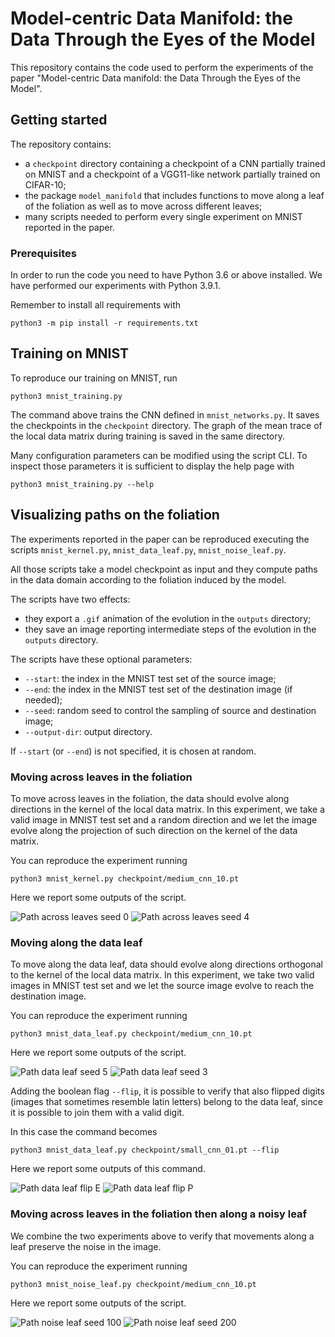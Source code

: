 # Model-centric Data Manifold: the Data Through the Eyes of the Model

This repository contains the code used to perform the experiments of the paper 
"Model-centric Data manifold: the Data Through the Eyes of the Model".

## Getting started

The repository contains:
- a `checkpoint` directory containing a checkpoint of a CNN partially trained
on MNIST and a checkpoint of a VGG11-like network partially trained on CIFAR-10;
- the package `model_manifold` that includes functions to move along a leaf
of the foliation as well as to move across different leaves;
- many scripts needed to perform every single experiment on MNIST reported in the paper.

### Prerequisites

In order to run the code you need to have Python 3.6 or above installed.
We have performed our experiments with Python 3.9.1.

Remember to install all requirements with
```
python3 -m pip install -r requirements.txt
```

## Training on MNIST

To reproduce our training on MNIST, run
```
python3 mnist_training.py
```

The command above trains the CNN defined in `mnist_networks.py`.
It saves the checkpoints in the `checkpoint` directory.
The graph of the mean trace of the local data matrix during training
is saved in the same directory.

Many configuration parameters can be modified using the script CLI.
To inspect those parameters it is sufficient to display the help page with  
```
python3 mnist_training.py --help
```

## Visualizing paths on the foliation

The experiments reported in the paper can be reproduced executing the scripts
`mnist_kernel.py`, `mnist_data_leaf.py`, `mnist_noise_leaf.py`.

All those scripts take a model checkpoint as input and they compute
paths in the data domain according to the foliation induced by the model.

The scripts have two effects:
- they export a `.gif` animation of the evolution in the `outputs` directory;
- they save an image reporting intermediate steps of the evolution in the `outputs` directory.

The scripts have these optional parameters:
- `--start`: the index in the MNIST test set of the source image;
- `--end`: the index in the MNIST test set of the destination image (if needed);
- `--seed`: random seed to control the sampling of source and destination image;
- `--output-dir`: output directory.

If `--start` (or `--end`) is not specified, it is chosen at random.

### Moving across leaves in the foliation

To move across leaves in the foliation, the data should evolve along
directions in the kernel of the local data matrix.
In this experiment, we take a valid image in MNIST test set and a random
direction and we let the image evolve along the projection of such direction
on the kernel of the data matrix.

You can reproduce the experiment running
```
python3 mnist_kernel.py checkpoint/medium_cnn_10.pt 
```

Here we report some outputs of the script.

![Path across leaves seed 0](outputs/06311_noise.gif)
![Path across leaves seed 4](outputs/03867_noise.gif)

### Moving along the data leaf

To move along the data leaf, data should evolve along
directions orthogonal to the kernel of the local data matrix.
In this experiment, we take two valid images in MNIST test set and 
we let the source image evolve to reach the destination image.

You can reproduce the experiment running
```
python3 mnist_data_leaf.py checkpoint/medium_cnn_10.pt 
```

Here we report some outputs of the script.

![Path data leaf seed 5](outputs/04185_05874.gif)
![Path data leaf seed 3](outputs/03898_09709.gif)

Adding the boolean flag `--flip`, it is possible to verify that also
flipped digits (images that sometimes resemble latin letters)
belong to the data leaf, since it is possible to join them with a valid digit.

In this case the command becomes 
```
python3 mnist_data_leaf.py checkpoint/small_cnn_01.pt --flip
```

Here we report some outputs of this command.

![Path data leaf flip E](outputs/00125_flip_06349.gif)
![Path data leaf flip P](outputs/04200_flip_09792.gif)

### Moving across leaves in the foliation then along a noisy leaf

We combine the two experiments above to verify that movements
along a leaf preserve the noise in the image.

You can reproduce the experiment running
```
python3 mnist_noise_leaf.py checkpoint/medium_cnn_10.pt 
```

Here we report some outputs of the script.

![Path noise leaf seed 100](outputs/02386_noise_07528.gif)
![Path noise leaf seed 200](outputs/00747_noise_03333.gif)

